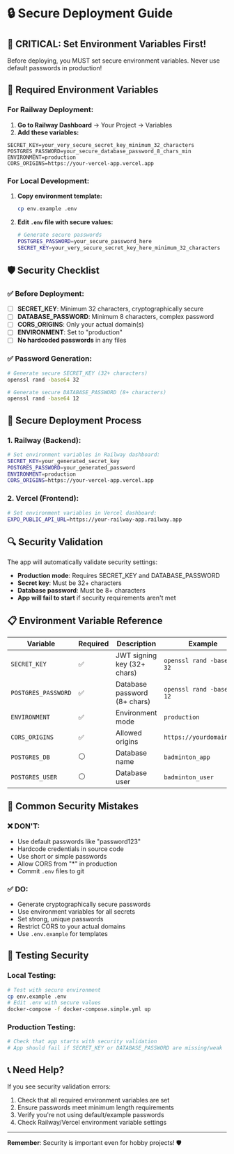 # 🔒 Secure Deployment Guide

## 🚨 **CRITICAL: Set Environment Variables First!**

Before deploying, you MUST set secure environment variables. Never use default passwords in production!

## 🔐 **Required Environment Variables**

### **For Railway Deployment:**

1. **Go to Railway Dashboard** → Your Project → Variables
2. **Add these variables:**

```
SECRET_KEY=your_very_secure_secret_key_minimum_32_characters
POSTGRES_PASSWORD=your_secure_database_password_8_chars_min
ENVIRONMENT=production
CORS_ORIGINS=https://your-vercel-app.vercel.app
```

### **For Local Development:**

1. **Copy environment template:**
   ```bash
   cp env.example .env
   ```

2. **Edit `.env` file with secure values:**
   ```bash
   # Generate secure passwords
   POSTGRES_PASSWORD=your_secure_password_here
   SECRET_KEY=your_very_secure_secret_key_here_minimum_32_characters
   ```

## 🛡️ **Security Checklist**

### ✅ **Before Deployment:**
- [ ] **SECRET_KEY**: Minimum 32 characters, cryptographically secure
- [ ] **DATABASE_PASSWORD**: Minimum 8 characters, complex password
- [ ] **CORS_ORIGINS**: Only your actual domain(s)
- [ ] **ENVIRONMENT**: Set to "production"
- [ ] **No hardcoded passwords** in any files

### ✅ **Password Generation:**
```bash
# Generate secure SECRET_KEY (32+ characters)
openssl rand -base64 32

# Generate secure DATABASE_PASSWORD (8+ characters)
openssl rand -base64 12
```

## 🚀 **Secure Deployment Process**

### **1. Railway (Backend):**
```bash
# Set environment variables in Railway dashboard:
SECRET_KEY=your_generated_secret_key
POSTGRES_PASSWORD=your_generated_password
ENVIRONMENT=production
CORS_ORIGINS=https://your-vercel-app.vercel.app
```

### **2. Vercel (Frontend):**
```bash
# Set environment variables in Vercel dashboard:
EXPO_PUBLIC_API_URL=https://your-railway-app.railway.app
```

## 🔍 **Security Validation**

The app will automatically validate security settings:

- **Production mode**: Requires SECRET_KEY and DATABASE_PASSWORD
- **Secret key**: Must be 32+ characters
- **Database password**: Must be 8+ characters
- **App will fail to start** if security requirements aren't met

## 📋 **Environment Variable Reference**

| Variable | Required | Description | Example |
|----------|----------|-------------|---------|
| `SECRET_KEY` | ✅ | JWT signing key (32+ chars) | `openssl rand -base64 32` |
| `POSTGRES_PASSWORD` | ✅ | Database password (8+ chars) | `openssl rand -base64 12` |
| `ENVIRONMENT` | ✅ | Environment mode | `production` |
| `CORS_ORIGINS` | ✅ | Allowed origins | `https://yourdomain.com` |
| `POSTGRES_DB` | ⚪ | Database name | `badminton_app` |
| `POSTGRES_USER` | ⚪ | Database user | `badminton_user` |

## 🚨 **Common Security Mistakes**

### ❌ **DON'T:**
- Use default passwords like "password123"
- Hardcode credentials in source code
- Use short or simple passwords
- Allow CORS from "*" in production
- Commit `.env` files to git

### ✅ **DO:**
- Generate cryptographically secure passwords
- Use environment variables for all secrets
- Set strong, unique passwords
- Restrict CORS to your actual domains
- Use `.env.example` for templates

## 🔧 **Testing Security**

### **Local Testing:**
```bash
# Test with secure environment
cp env.example .env
# Edit .env with secure values
docker-compose -f docker-compose.simple.yml up
```

### **Production Testing:**
```bash
# Check that app starts with security validation
# App should fail if SECRET_KEY or DATABASE_PASSWORD are missing/weak
```

## 📞 **Need Help?**

If you see security validation errors:
1. Check that all required environment variables are set
2. Ensure passwords meet minimum length requirements
3. Verify you're not using default/example passwords
4. Check Railway/Vercel environment variable settings

---

**Remember**: Security is important even for hobby projects! 🛡️
